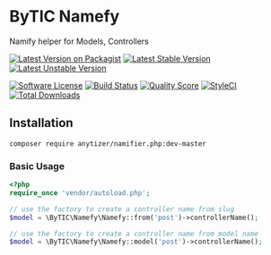 # ByTIC Namefy
Namify helper for Models, Controllers

[![Latest Version on Packagist](https://img.shields.io/packagist/v/bytic/namefy.svg?style=flat-square)](https://packagist.org/packages/bytic/namefy)
[![Latest Stable Version](https://poser.pugx.org/bytic/namefy/v/stable)](https://packagist.org/packages/bytic/namefy)
[![Latest Unstable Version](https://poser.pugx.org/bytic/namefy/v/unstable)](https://packagist.org/packages/bytic/namefy)

[![Software License](https://img.shields.io/badge/license-MIT-brightgreen.svg?style=flat-square)](LICENSE)
[![Build Status](https://img.shields.io/travis/bytic/namefy/master.svg?style=flat-square)](https://travis-ci.org/bytic/framework)
[![Quality Score](https://img.shields.io/scrutinizer/g/bytic/namefy.svg?style=flat-square)](https://scrutinizer-ci.com/g/bytic/namefy)
[![StyleCI](https://styleci.io/repos/KZWBj2/shield?branch=master)](https://styleci.io/repos/KZWBj2)
[![Total Downloads](https://img.shields.io/packagist/dt/bytic/namefy.svg?style=flat-square)](https://packagist.org/packages/bytic/namefy)


## Installation

    composer require anytizer/namifier.php:dev-master

### Basic Usage

```php
<?php
require_once 'vendor/autoload.php';

// use the factory to create a controller name from slug
$model = \ByTIC\Namefy\Namefy::from('post')->controllerName();

// use the factory to create a controller name from model name
$model = \ByTIC\Namefy\Namefy::model('post')->controllerName();
```